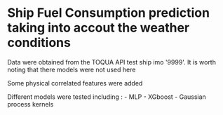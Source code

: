 # Ship Fuel Consumption prediction taking into accout the weather conditions 

Data were obtained from the TOQUA API test ship imo '9999'. It is worth noting that there models were not used here 

Some physical correlated features were added

Different models were tested including : 
    - MLP
    - XGboost
    - Gaussian process kernels
